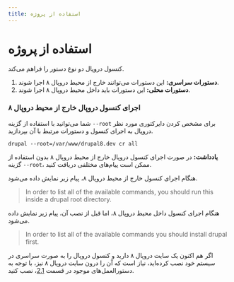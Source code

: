 ```yaml
---
title: استفاده از پروژه
---
```

# استفاده از پروژه

کنسول دروپال دو نوع دستور را فراهم می‌کند.

1. **دستورات سراسری:** این دستورات می‌توانند خارج از محیط دروپال ۸ اجرا شوند.
2. **دستورات محلی:** این دستورات باید داخل محیط دروپال ۸ اجرا شوند.

### اجرای کنسول دروپال خارج از محیط دروپال ۸
شما می‌توانید با استفاده از گزینه `--root` برای مشخص کردن دایرکتوری مورد نظر دروپال به اجرای کنسول و دستورات مرتبط با آن بپردازید.
```
drupal --root=/var/www/drupal8.dev cr all
```

**یادداشت:** در صورت اجرای کنسول دروپال خارج از محیط دروپال ۸ بدون استفاده از گزینه `--root`، ممکن است پیام‌های مختلفی دریافت کنید.

هنگام اجرای کنسول خارج از محیط دروپال ۸، پیام زیر نمایش داده می‌شود.
> In order to list all of the available commands, you should run this inside a drupal root directory.

هنگام اجرای کنسول داخل محیط دروپال ۸، اما قبل از نصب آن، پیام زیر نمایش داده می‌شود.
> In order to list all of the available commands you should install drupal first.

اگر هم اکنون یک سایت دروپال ۸ دارید و کنسول دروپال را به صورت سراسری در سیستم خود نصب کرده‌اید، نیاز است که آن را درون سایت دروپال ۸ نیز، با توجه به دستورالعمل‌های موجود در قسمت [2.1](../getting/composer)، نصب کنید.
